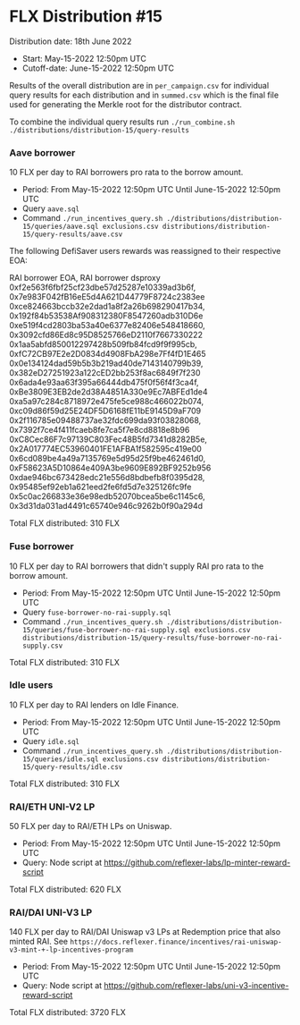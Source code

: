 # FLX Distribution #15

Distribution date: 18th June 2022

- Start: May-15-2022 12:50pm UTC
- Cutoff-date: June-15-2022 12:50pm UTC

Results of the overall distribution are in `per_campaign.csv` for individual query results for each distribution and in `summed.csv` which is the final file used for generating the Merkle root for the distributor contract.

To combine the individual query results run `./run_combine.sh ./distributions/distribution-15/query-results`

### Aave borrower

10 FLX per day to RAI borrowers pro rata to the borrow amount.

- Period: From May-15-2022 12:50pm UTC Until June-15-2022 12:50pm UTC
- Query `aave.sql`
- Command `./run_incentives_query.sh ./distributions/distribution-15/queries/aave.sql exclusions.csv distributions/distribution-15/query-results/aave.csv`

The following DefiSaver users rewards was reassigned to their respective EOA:

RAI borrower EOA, RAI borrower dsproxy
0xf2e563f6fbf25cf23dbe57d25287e10339ad3b6f, 0x7e983F042fB16eE5d4A621D44779F8724c2383ee
0xce824663bccb32e2dad1a8f2a26b698290417b34, 0x192f84b53538Af908312380F8547260adb310D6e
0xe519f4cd2803ba53a40e6377e82406e548418660, 0x3092cfd86Ed8c95D8525766eD2110f7667330222
0x1aa5abfd850012297428b509fb84fcd9f9f995cb, 0xfC72CB97E2e2D0834d4908FbA298e7Ff4fD1E465
0x0e134124dad59b5b3b219ad40de7143140799b39, 0x382eD27251923a122cED2bb253f8ac6849f7f230
0x6ada4e93aa63f395a66444db475f0f56f4f3ca4f, 0xBe3809E3EB2de2d38A4851A330e9Ec7ABFEd1de4
0xa5a97c284c8718972e475fe5ce988c466022b074, 0xc09d86f59d25E24DF5D6168fE11bE9145D9aF709
0x2f116785e09488737ae32fdc699da93f03828068, 0x7392f7ce4f411fcaeb8fe7ca5f7e8cd8818e8b96
0xC8Cec86F7c97139C803Fec48B5fd7341d8282B5e, 0x2A017774EC53960401FE1AFBA1f582595c419e00
0x6cd089be4a49a7135769e5d95d25f9be462461d0, 0xF58623A5D10864e409A3be9609E892BF9252b956
0xdae946bc673428edc21e556d8bdbefb8f0395d28, 0x95485ef92eb1a621eed2fe6fd5d7e325126fc9fe
0x5c0ac266833e36e98edb52070bcea5be6c1145c6, 0x3d31da031ad4491c65740e946c9262b0f90a294d

Total FLX distributed: 310 FLX

### Fuse borrower

10 FLX per day to RAI borrowers that didn't supply RAI pro rata to the borrow amount.

- Period: From May-15-2022 12:50pm UTC Until June-15-2022 12:50pm UTC
- Query `fuse-borrower-no-rai-supply.sql`
- Command `./run_incentives_query.sh ./distributions/distribution-15/queries/fuse-borrower-no-rai-supply.sql exclusions.csv distributions/distribution-15/query-results/fuse-borrower-no-rai-supply.csv`

Total FLX distributed: 310 FLX

### Idle users

10 FLX per day to RAI lenders on Idle Finance.

- Period: From May-15-2022 12:50pm UTC Until June-15-2022 12:50pm UTC
- Query `idle.sql`
- Command `./run_incentives_query.sh ./distributions/distribution-15/queries/idle.sql exclusions.csv distributions/distribution-15/query-results/idle.csv`

Total FLX distributed: 310 FLX

### RAI/ETH UNI-V2 LP

50 FLX per day to RAI/ETH LPs on Uniswap.

- Period: From May-15-2022 12:50pm UTC Until June-15-2022 12:50pm UTC
- Query: Node script at https://github.com/reflexer-labs/lp-minter-reward-script

Total FLX distributed: 620 FLX

### RAI/DAI UNI-V3 LP

140 FLX per day to RAI/DAI Uniswap v3 LPs at Redemption price that also minted RAI. See `https://docs.reflexer.finance/incentives/rai-uniswap-v3-mint-+-lp-incentives-program`

- Period: From May-15-2022 12:50pm UTC Until June-15-2022 12:50pm UTC
- Query: Node script at https://github.com/reflexer-labs/uni-v3-incentive-reward-script

Total FLX distributed: 3720 FLX
